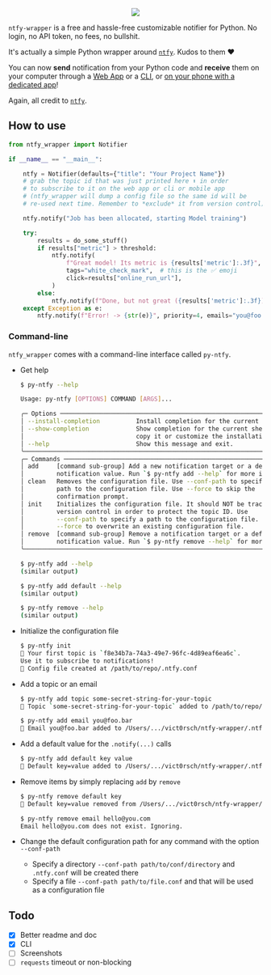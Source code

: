 
<p align="center">
    <img src="https://raw.githubusercontent.com/vict0rsch/ntfy-wrapper/main/assets/ntfy-txt.png">
</p>

`ntfy-wrapper` is a free and hassle-free customizable notifier for Python. No login, no API token, no fees, no bullshit.

It's actually a simple Python wrapper around [`ntfy`](https://ntfy.sh). Kudos to them ❤️

You can now **send** notification from your Python code and **receive** them on your computer through a [Web App](https://ntfy.sh/app) or a [CLI](https://ntfy.sh/docs/subscribe/cli/), or [on your phone with a dedicated app](https://ntfy.sh/docs/subscribe/phone/)!

Again, all credit to [`ntfy`](https://ntfy.sh).

## How to use

```python
from ntfy_wrapper import Notifier

if __name__ == "__main__":

    ntfy = Notifier(defaults={"title": "Your Project Name"})
    # grab the topic id that was just printed here ⬆️ in order
    # to subscribe to it on the web app or cli or mobile app
    # (ntfy_wrapper will dump a config file so the same id will be
    # re-used next time. Remember to *exclude* it from version control)

    ntfy.notify("Job has been allocated, starting Model training")

    try:
        results = do_some_stuff()
        if results["metric"] > threshold:
            ntfy.notify(
                f"Great model! Its metric is {results['metric']:.3f}",
                tags="white_check_mark",  # this is the ✅ emoji
                click=results["online_run_url"],
            )
        else:
            ntfy.notify(f"Done, but not great ({results['metric']:.3f})", tags="disappointed")
    except Exception as e:
        ntfy.notify(f"Error! -> {str(e)}", priority=4, emails="you@foo.bar")
```

### Command-line

`ntfy_wrapper` comes with a command-line interface called `py-ntfy`.

* Get help

    ```bash
    $ py-ntfy --help

    Usage: py-ntfy [OPTIONS] COMMAND [ARGS]...

    ╭─ Options ────────────────────────────────────────────────────────────────╮
    │ --install-completion          Install completion for the current shell.  │
    │ --show-completion             Show completion for the current shell, to  │
    │                               copy it or customize the installation.     │
    │ --help                        Show this message and exit.                │
    ╰──────────────────────────────────────────────────────────────────────────╯
    ╭─ Commands ───────────────────────────────────────────────────────────────╮
    │ add     [command sub-group] Add a new notification target or a default   │
    │         notification value. Run `$ py-ntfy add --help` for more info.    │
    │ clean   Removes the configuration file. Use --conf-path to specify a     │
    │         path to the configuration file. Use --force to skip the          │
    │         confirmation prompt.                                             │
    │ init    Initializes the configuration file. It should NOT be tracked by  │
    │         version control in order to protect the topic ID. Use            │
    │         --conf-path to specify a path to the configuration file. Use     │
    │         --force to overwrite an existing configuration file.             │
    │ remove  [command sub-group] Remove a notification target or a default    │
    │         notification value. Run `$ py-ntfy remove --help` for more info. │
    ╰──────────────────────────────────────────────────────────────────────────╯

    $ py-ntfy add --help
    (similar output)

    $ py-ntfy add default --help
    (similar output)

    $ py-ntfy remove --help
    (similar output)
    ```

* Initialize the configuration file

    ```bash
    $ py-ntfy init
    🔑 Your first topic is `f8e34b7a-74a3-49e7-96fc-4d89eaf6ea6c`.
    Use it to subscribe to notifications!
    🎊 Config file created at /path/to/repo/.ntfy.conf
    ```

* Add a topic or an email

    ```bash
    $ py-ntfy add topic some-secret-string-for-your-topic
    🎊 Topic `some-secret-string-for-your-topic` added to /path/to/repo/.ntfy.conf

    $ py-ntfy add email you@foo.bar
    🎊 Email you@foo.bar added to /Users/.../vict0rsch/ntfy-wrapper/.ntfy.conf
    ```

* Add a default value for the `.notify(...)` calls

    ```bash
    $ py-ntfy add default key value
    🎊 Default key=value added to /Users/.../vict0rsch/ntfy-wrapper/.ntfy.conf
    ```

* Remove items by simply replacing `add` by `remove`

    ```bash
    $ py-ntfy remove default key
    🎊 Default key=value removed from /Users/.../vict0rsch/ntfy-wrapper/.ntfy.conf

    $ py-ntfy remove email hello@you.com
    Email hello@you.com does not exist. Ignoring.
    ```

* Change the default configuration path for any command with the option `--conf-path`
  * Specify a directory  `--conf-path path/to/conf/directory` and `.ntfy.conf` will be created there
  * Specify a file `--conf-path path/to/file.conf` and that will be used as a configuration file

## Todo

* [x] Better readme and doc
* [x] CLI
* [ ] Screenshots
* [ ] `requests` timeout or non-blocking
